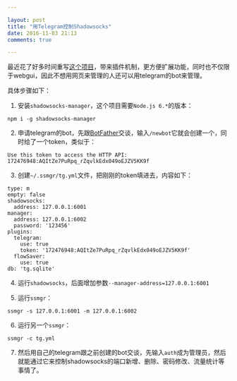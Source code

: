 ```yaml
---

layout: post
title: "用Telegram控制Shadowsocks"
date: 2016-11-03 21:13
comments: true

---
```

最近花了好多时间重写[这个项目](https://github.com/shadowsocks/shadowsocks-manager)，带来插件机制，更方便扩展功能，同时也不仅限于webgui，因此不想用网页来管理的人还可以用telegram的bot来管理。

具体步骤如下：

1. 安装`shadowsocks-manager`，这个项目需要`Node.js 6.*`的版本：
```
npm i -g shadowsocks-manager
```

2. 申请telegram的bot，先跟[BotFather](https://telegram.me/BotFather)交谈，输入`/newbot`它就会创建一个，同时给了一个token，类似于：
```
Use this token to access the HTTP API:
172476948:AQItZe7PuRpq_rZqvlkEdx049oEJZV5KK9f
```

3. 创建`~/.ssmgr/tg.yml`文件，把刚刚的token填进去，内容如下：
```
type: m
empty: false
shadowsocks:
  address: 127.0.0.1:6001
manager:
  address: 127.0.0.1:6002
  password: '123456'
plugins:
  telegram:
    use: true
    token: '172476948:AQItZe7PuRpq_rZqvlkEdx049oEJZV5KK9f'
  flowSaver:
    use: true
db: 'tg.sqlite'
```

4. 运行`shadowsocks`，后面增加参数`--manager-address=127.0.0.1:6001`

5. 运行`ssmgr`：
```
ssmgr -s 127.0.0.1:6001 -m 127.0.0.1:6002
```

6. 运行另一个`ssmgr`：
```
ssmgr -c tg.yml
```

7. 然后用自己的telegram跟之前创建的bot交谈，先输入`auth`成为管理员，然后就能通过它来控制shadowsocks的端口新增、删除、密码修改、流量统计等事情了。
